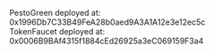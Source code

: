  PestoGreen deployed at: 0x1996Db7C33B49FeA28b0aed9A3A1A12e3e12ec5c  
 TokenFaucet deployed at: 0x0006B9BAf4315f1884cEd26925a3eC069159F3a4